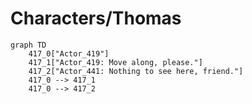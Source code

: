 # Characters/Thomas


```mermaid
graph TD
    417_0["Actor_419"]
    417_1["Actor_419: Move along, please."]
    417_2["Actor_441: Nothing to see here, friend."]
    417_0 --> 417_1
    417_0 --> 417_2
```